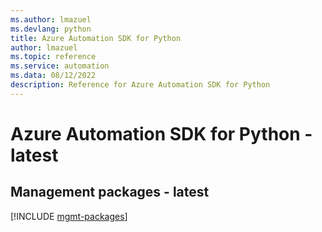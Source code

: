```yaml
---
ms.author: lmazuel
ms.devlang: python
title: Azure Automation SDK for Python
author: lmazuel
ms.topic: reference
ms.service: automation
ms.data: 08/12/2022
description: Reference for Azure Automation SDK for Python
---
```

# Azure Automation SDK for Python - latest

## Management packages - latest
[!INCLUDE [mgmt-packages](automation-mgmt-index.md)]